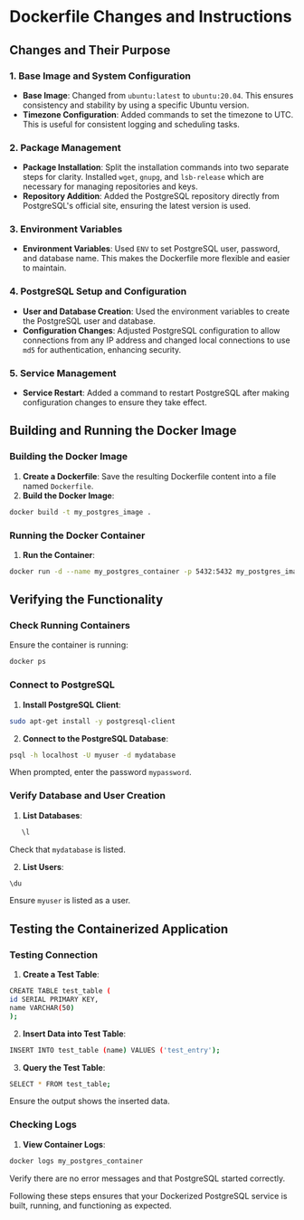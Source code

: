# Dockerfile Changes and Instructions

## Changes and Their Purpose

### 1. Base Image and System Configuration
- **Base Image**: Changed from `ubuntu:latest` to `ubuntu:20.04`. This ensures consistency and stability by using a specific Ubuntu version.
- **Timezone Configuration**: Added commands to set the timezone to UTC. This is useful for consistent logging and scheduling tasks.

### 2. Package Management
- **Package Installation**: Split the installation commands into two separate steps for clarity. Installed `wget`, `gnupg`, and `lsb-release` which are necessary for managing repositories and keys.
- **Repository Addition**: Added the PostgreSQL repository directly from PostgreSQL's official site, ensuring the latest version is used.

### 3. Environment Variables
- **Environment Variables**: Used `ENV` to set PostgreSQL user, password, and database name. This makes the Dockerfile more flexible and easier to maintain.

### 4. PostgreSQL Setup and Configuration
- **User and Database Creation**: Used the environment variables to create the PostgreSQL user and database.
- **Configuration Changes**: Adjusted PostgreSQL configuration to allow connections from any IP address and changed local connections to use `md5` for authentication, enhancing security.

### 5. Service Management
- **Service Restart**: Added a command to restart PostgreSQL after making configuration changes to ensure they take effect.

## Building and Running the Docker Image

### Building the Docker Image
1. **Create a Dockerfile**: Save the resulting Dockerfile content into a file named `Dockerfile`.
2. **Build the Docker Image**:
```bash
docker build -t my_postgres_image .
```
### Running the Docker Container
1. **Run the Container**:
```bash
docker run -d --name my_postgres_container -p 5432:5432 my_postgres_image
```
## Verifying the Functionality

### Check Running Containers
Ensure the container is running:
```bash
docker ps
```

### Connect to PostgreSQL
1. **Install PostgreSQL Client**:
```bash
sudo apt-get install -y postgresql-client
```
2. **Connect to the PostgreSQL Database**:
```bash
psql -h localhost -U myuser -d mydatabase
```
When prompted, enter the password `mypassword`.

### Verify Database and User Creation
1. **List Databases**:
```bash
   \l
```
Check that `mydatabase` is listed.

2. **List Users**:
```bash
\du
```
Ensure `myuser` is listed as a user.

## Testing the Containerized Application

### Testing Connection
1. **Create a Test Table**:
```bash
CREATE TABLE test_table (
id SERIAL PRIMARY KEY,
name VARCHAR(50)
);
```
2. **Insert Data into Test Table**:
```bash
INSERT INTO test_table (name) VALUES ('test_entry');
```
3. **Query the Test Table**:
```bash
SELECT * FROM test_table;
```
Ensure the output shows the inserted data.

### Checking Logs
1. **View Container Logs**:
```bash
docker logs my_postgres_container
```
Verify there are no error messages and that PostgreSQL started correctly.

Following these steps ensures that your Dockerized PostgreSQL service is built, running, and functioning as expected.
